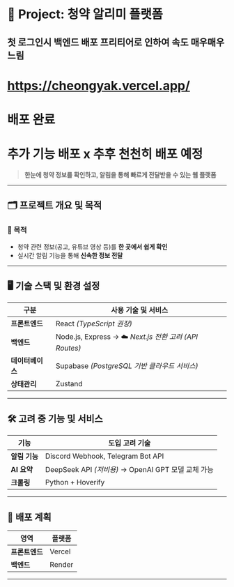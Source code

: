 # 📌 Project: 청약 알리미 플랫폼
## 첫 로그인시 백엔드 배포 프리티어로 인하여 속도 매우매우 느림
# https://cheongyak.vercel.app/
# 배포 완료

# 추가 기능 배포 x 추후 천천히 배포 예정



> **한눈에 청약 정보를 확인하고, 알림을 통해 빠르게 전달받을 수 있는 웹 플랫폼**

---

## 🗂 프로젝트 개요 및 목적

### 🎯 목적
- 청약 관련 정보(공고, 유튜브 영상 등)를 **한 곳에서 쉽게 확인**
- 실시간 알림 기능을 통해 **신속한 정보 전달**

---

## 🖥 기술 스택 및 환경 설정

| 구분         | 사용 기술 및 서비스                                  |
|--------------|-----------------------------------------------------|
| **프론트엔드** | React *(TypeScript 권장)*                           |
| **백엔드**     | Node.js, Express → ☁️ *Next.js 전환 고려 (API Routes)* |
| **데이터베이스** | Supabase *(PostgreSQL 기반 클라우드 서비스)*       |
| **상태관리**   | Zustand                                             |

---

## 🛠 고려 중 기능 및 서비스

| 기능       | 도입 고려 기술                                       |
|------------|----------------------------------------------------|
| **알림 기능** | Discord Webhook, Telegram Bot API                  |
| **AI 요약**  | DeepSeek API *(저비용)* → OpenAI GPT 모델 교체 가능 |
| **크롤링**   | Python + Hoverify                                   |

---

## 🚀 배포 계획

| 영역         | 플랫폼     |
|--------------|------------|
| **프론트엔드** | Vercel     |
| **백엔드**     | Render     |

---

